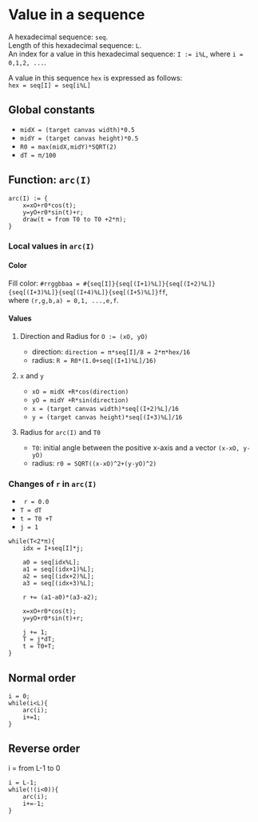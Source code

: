# Value in a sequence
A hexadecimal sequence: `seq`.  
Length of this hexadecimal sequence: `L`.  
An index for a value in this hexadecimal sequence: `I := i%L`, where `i = 0,1,2, ...`.  

A value in this sequence `hex` is expressed as follows:  
`hex = seq[I] = seq[i%L]`

## Global constants
- `midX = (target canvas width)*0.5`
- `midY = (target canvas height)*0.5`
- `R0 = max(midX,midY)*SQRT(2)`
- `dT = π/100`

## Function: `arc(I)`
```
arc(I) := {
	x=xO+r0*cos(t);
	y=yO+r0*sin(t)+r;
	draw(t = from T0 to T0 +2*π);
}
```

### Local values in `arc(I)`
#### Color
Fill color: `#rrggbbaa = #{seq[I]}{seq[(I+1)%L]}{seq[(I+2)%L]}{seq[(I+3)%L]}{seq[(I+4)%L]}{seq[(I+5)%L]}ff`,  
where `(r,g,b,a) = 0,1, ...,e,f`.

#### Values

1. Direction and Radius for `O := (xO, yO)`
   - direction: `direction = π*seq[I]/8 = 2*π*hex/16`
   - radius: `R = R0*(1.0+seq[(I+1)%L]/16)`

2. `x` and `y`
   - `xO = midX +R*cos(direction)`
   - `yO = midY +R*sin(direction)`
   - `x = (target canvas width)*seq[(I+2)%L]/16`
   - `y = (target canvas height)*seq[(I+3)%L]/16`

3. Radius for `arc(I)` and `T0`
   - `T0`: initial angle between the positive x-axis and a vector `(x-xO, y-yO)`
   - radius: `r0 = SQRT((x-xO)^2+(y-yO)^2)`

### Changes of `r` in `arc(I)`
- ` r = 0.0`
- `T = dT`
- `t = T0 +T`
- `j = 1`
```
while(T<2*π){
	idx = I+seq[I]*j;

	a0 = seq[idx%L];
	a1 = seq[(idx+1)%L];
	a2 = seq[(idx+2)%L];
	a3 = seq[(idx+3)%L];

	r += (a1-a0)*(a3-a2);

	x=xO+r0*cos(t);
	y=yO+r0*sin(t)+r;

	j += 1;
	T = j*dT;
	t = T0+T;
}
```

## Normal order
```
i = 0;
while(i<L){
	arc(i);
	i+=1;
}
```

## Reverse order
i = from L-1 to 0
```
i = L-1;
while(!(i<0)){
	arc(i);
	i+=-1;
}
```
